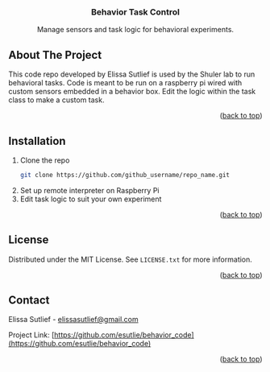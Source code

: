 <!-- Improved compatibility of back to top link: See: https://github.com/othneildrew/Best-README-Template/pull/73 -->
<a name="readme-top"></a>


<h3 align="center">Behavior Task Control</h3>

  <p align="center">
    Manage sensors and task logic for behavioral experiments.
  </p>
</div>


<!-- ABOUT THE PROJECT -->
## About The Project

This code repo developed by Elissa Sutlief is used by the Shuler lab to run behavioral tasks. Code is meant to be run on a raspberry pi wired with custom sensors embedded in a behavior box. Edit the logic within the task class to make a custom task. 

<p align="right">(<a href="#readme-top">back to top</a>)</p>


<!-- GETTING STARTED -->
## Installation
1. Clone the repo
   ```sh
   git clone https://github.com/github_username/repo_name.git
   ```
2. Set up remote interpreter on Raspberry Pi
3. Edit task logic to suit your own experiment

<p align="right">(<a href="#readme-top">back to top</a>)</p>


<!-- LICENSE -->
## License

Distributed under the MIT License. See `LICENSE.txt` for more information.

<p align="right">(<a href="#readme-top">back to top</a>)</p>



<!-- CONTACT -->
## Contact

Elissa Sutlief - elissasutlief@gmail.com

Project Link: [https://github.com/esutlie/behavior_code](https://github.com/esutlie/behavior_code)

<p align="right">(<a href="#readme-top">back to top</a>)</p>

